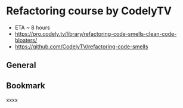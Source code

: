 # Refactoring course by CodelyTV

- ETA ~ 8 hours
- https://pro.codely.tv/library/refactoring-code-smells-clean-code-bloaters/
- https://github.com/CodelyTV/refactoring-code-smells

## General

## Bookmark

xxxx
